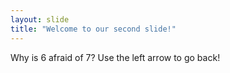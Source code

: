 ```yaml
---
layout: slide
title: "Welcome to our second slide!"
---
```

Why is 6 afraid of 7?
Use the left arrow to go back!
